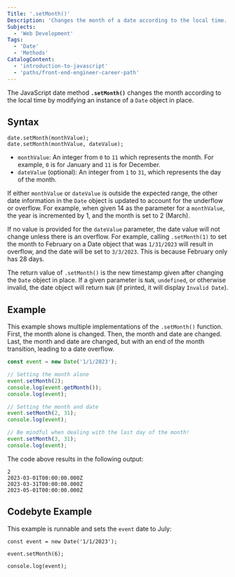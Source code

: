 ```yaml
---
Title: '.setMonth()'
Description: 'Changes the month of a date according to the local time.'
Subjects:
  - 'Web Development'
Tags:
  - 'Date'
  - 'Methods'
CatalogContent:
  - 'introduction-to-javascript'
  - 'paths/front-end-engineer-career-path'
---
```


The JavaScript date method **`.setMonth()`** changes the month according to the local time by modifying an instance of a `Date` object in place.

## Syntax

```pseudo
date.setMonth(monthValue);
date.setMonth(monthValue, dateValue);
```

- `monthValue`: An integer from `0` to `11` which represents the month. For example, `0` is for January and `11` is for December.
- `dateValue` (optional): An integer from `1` to `31`, which represents the day of the month.

If either `monthValue` or `dateValue` is outside the expected range, the other date information in the `Date` object is updated to account for the underflow or overflow. For example, when given 14 as the parameter for a `monthValue`, the year is incremented by 1, and the month is set to 2 (March).

If no value is provided for the `dateValue` parameter, the date value will not change unless there is an overflow. For example, calling `.setMonth(1)` to set the month to February on a Date object that was `1/31/2023` will result in overflow, and the date will be set to `3/3/2023`. This is because February only has 28 days.

The return value of `.setMonth()` is the new timestamp given after changing the `Date` object in place. If a given parameter is `NaN`, `undefined`, or otherwise invalid, the date object will return `NaN` (if printed, it will display `Invalid Date`).

## Example

This example shows multiple implementations of the `.setMonth()` function. First, the month alone is changed. Then, the month and date are changed. Last, the month and date are changed, but with an end of the month transition, leading to a date overflow.

```js
const event = new Date('1/1/2023');

// Setting the month alone
event.setMonth(2);
console.log(event.getMonth());
console.log(event);

// Setting the month and date
event.setMonth(2, 31);
console.log(event);

// Be mindful when dealing with the last day of the month!
event.setMonth(3, 31);
console.log(event);
```

The code above results in the following output:

```shell
2
2023-03-01T00:00:00.000Z
2023-03-31T00:00:00.000Z
2023-05-01T00:00:00.000Z
```

## Codebyte Example

This example is runnable and sets the `event` date to July:

```codebyte/javascript
const event = new Date('1/1/2023');

event.setMonth(6);

console.log(event);
```
